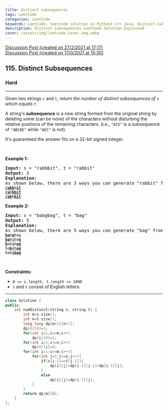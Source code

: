 ```yaml
---
title: distinct subsequences
tags: LeetCode
categories: LeetCode
keywords: LeetCode, leetcode solution in Python3 C++ Java, distinct-subsequences solution
description: distinct subsequences LeetCode Solution Explained
cover: /assets/img/leetcode-cover-img.webp
---
```



[Discussion Post (created on 27/2/2021 at 17:17)](https://leetcode.com/problems/distinct-subsequences/discuss/1129570/EASY-DP-or-C%2B%2B)  
[Discussion Post (created on 17/0/2021 at 15:30)](https://leetcode.com/problems/distinct-subsequences/discuss/1021259/Recursion-%2B-Memoization-or-C%2B%2B)  
<h2>115. Distinct Subsequences</h2><h3>Hard</h3><hr><div><p>Given two strings <code>s</code> and <code>t</code>, return <em>the&nbsp;number of distinct subsequences of <code>s</code> which equals <code>t</code></em>.</p>

<p>A string's <strong>subsequence</strong> is a new string formed from the original string by deleting some (can be none) of the characters without disturbing the relative positions of the remaining characters. (i.e., <code>"ACE"</code> is a subsequence of <code>"ABCDE"</code> while <code>"AEC"</code> is not).</p>

<p>It's guaranteed the answer fits on a 32-bit signed integer.</p>

<p>&nbsp;</p>
<p><strong>Example 1:</strong></p>

<pre><strong>Input:</strong> s = "rabbbit", t = "rabbit"
<strong>Output:</strong> 3
<strong>Explanation:</strong>
As shown below, there are 3 ways you can generate "rabbit" from S.
<code><strong><u>rabb</u></strong>b<strong><u>it</u></strong></code>
<code><strong><u>ra</u></strong>b<strong><u>bbit</u></strong></code>
<code><strong><u>rab</u></strong>b<strong><u>bit</u></strong></code>
</pre>

<p><strong>Example 2:</strong></p>

<pre><strong>Input:</strong> s = "babgbag", t = "bag"
<strong>Output:</strong> 5
<strong>Explanation:</strong>
As shown below, there are 5 ways you can generate "bag" from S.
<code><strong><u>ba</u></strong>b<u><strong>g</strong></u>bag</code>
<code><strong><u>ba</u></strong>bgba<strong><u>g</u></strong></code>
<code><u><strong>b</strong></u>abgb<strong><u>ag</u></strong></code>
<code>ba<u><strong>b</strong></u>gb<u><strong>ag</strong></u></code>
<code>babg<strong><u>bag</u></strong></code></pre>

<p>&nbsp;</p>
<p><strong>Constraints:</strong></p>

<ul>
	<li><code>0 &lt;= s.length, t.length &lt;= 1000</code></li>
	<li><code>s</code> and <code>t</code> consist of English letters.</li>
</ul>
</div>

---




```cpp
class Solution {
public:
    int numDistinct(string s, string t) {
        int m=s.size();
        int n=t.size();
        long long dp[m+1][n+1];
        dp[0][0]=1;
        for(int i=1;i<=m;i++)
            dp[i][0]=1;
        for(int i=1;i<=n;i++)
            dp[0][i]=0;
        for(int i=1;i<=m;i++){
            for(int j=1;j<=n;j++){
                if(s[i-1]==t[j-1]){
                    dp[i][j]=dp[i-1][j-1]+dp[i-1][j];
                }
                else
                    dp[i][j]=dp[i-1][j]; 
            }
        }
        return dp[m][n];
    }
};
```
